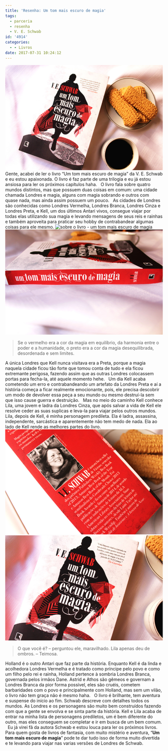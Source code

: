```yaml
---
title: 'Resenha: Um tom mais escuro de magia'
tags:
  - parceria
  - resenha
  - V. E. Schwab
id: '4914'
categories:
  - - Livros
date: 2017-07-31 10:24:12
---
```


![resumo - um tom mais escuro de magia ](/wp-content/uploads/2017/07/resenha-um-tom-mais-escuro-de-magia.jpg) Gente, acabei de ler o livro “Um tom mais escuro de magia” da V. E. Schwab e eu estou apaixonada. O livro é faz parte de uma trilogia e eu já estou ansiosa para ler os próximos capítulos haha.   O livro fala sobre quatro mundos distintos, mas que possuem duas coisas em comum: uma cidade chamada Londres e magia, alguns com magia sobrando e outros com quase nada, mas ainda assim possuem um pouco.   As cidades de Londres são conhecidas como Londres Vermelha, Londres Branca, Londres Cinza e Londres Preta, e Kell, um dos últimos Antari vivos, consegue viajar por todas elas utilizando sua magia e levando mensagens de seus reis e rainhas e também aproveita para praticar seu hobby de contrabandear algumas coisas para ele mesmo. ![sobre o livro - um tom mais escuro de magia](/wp-content/uploads/2017/07/página-do-livro-um-tom-mais-escuro-de-magia.jpg) ![resumo do livro um tom mais escuro de magia](/wp-content/uploads/2017/07/lombada-do-livro-um-tom-mais-escuro-de-magia.jpg)

> Se o vermelho era a cor da magia em equilíbrio, da harmonia entre o poder e a humanidade, o preto era a cor da magia desequilibrada, desordenada e sem limites.

A única Londres que Kell nunca visitava era a Preta, porque a magia naquela cidade ficou tão forte que tomou conta de tudo e ela ficou extremante perigosa, fazendo assim que as outras Londres colocassem portas para fecha-la, até aquele momento hehe.   Um dia Kell acaba cometendo um erro e contrabandeando um artefato da Londres Preta e aí a história começa a ficar realmente emocionante, pois, ele precisa descobrir um modo de devolver essa peça a seu mundo ou mesmo destruí-la sem que isso cause guerra e destruição.   Mas no meio do caminho Kell conhece Lila, uma jovem e ladra da Londres Cinza, que após salvar a vida de Kell ele resolve ceder as suas suplicas e leva-la para viajar pelos outros mundos. Lila, depois de Kell, é minha personagem predileta. Ela é ladra, assassina, independente, sarcástica e aparentemente não tem medo de nada. Ela ao lado de Kell rende as melhores partes do livro. ![livro um tom mais escuro de magia](/wp-content/uploads/2017/07/resenha-do-livro-um-tom-mais-escuro-de-magia.jpg) ![resumo do livro - um tom mais escuro de magia](/wp-content/uploads/2017/07/capa-do-livro-um-tom-mais-escuro-de-magia.jpg)

> O que você é? – perguntou ele, maravilhado. Lila apenas deu de ombros. – Teimosa.

Holland é o outro Antari que faz parte da história. Enquanto Kell é da linda e acolhedora Londres Vermelha e é tratado como príncipe pelo povo e como um filho pelo rei e rainha, Holland pertence à sombria Londres Branca, governada pelos irmãos Dane. Astrid e Athos são gêmeos e governam a Londres Branca da pior forma possível, eles são cruéis, cometem barbaridades com o povo e principalmente com Holland, mas sem um vilão, o livro não tem graça não é mesmo haha.   O livro é brilhante, tem aventura e suspense do início ao fim. Schwab descreve com detalhes todos os mundos. As Londres e os personagens são muito bem construídos fazendo com que a gente se envolva e se sinta parte da história. Kell e Lila acaba de entrar na minha lista de personagens prediletos, um é bem diferente do outro, mas eles conseguem se completar e ir em busca de um bem comum.   Eu já virei fã da autora Schwab e estou louca para ler os próximos livros. Para quem gosta de livros de fantasia, com muito mistério e aventura, “**Um tom mais escuro de magia**” pode te dar tudo isso de forma muito divertida e te levando para viajar nas varias versões de Londres de Schwab.
